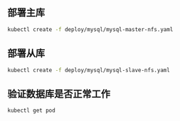 ## 部署主库
```bash
kubectl create -f deploy/mysql/mysql-master-nfs.yaml
```

## 部署从库
```bash
kubectl create -f deploy/mysql/mysql-slave-nfs.yaml
```

## 验证数据库是否正常工作
```bash
kubectl get pod
```
